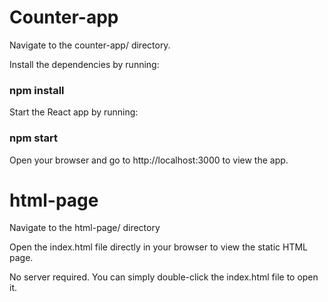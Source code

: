 # Counter-app

 Navigate to the counter-app/ directory.

 Install the dependencies by running:

### npm install

 Start the React app by running:

### npm start

 Open your browser and go to http://localhost:3000 to view the app.


# html-page

Navigate to the html-page/ directory

Open the index.html file directly in your browser to view the static HTML page.

No server required. You can simply double-click the index.html file to open it.
